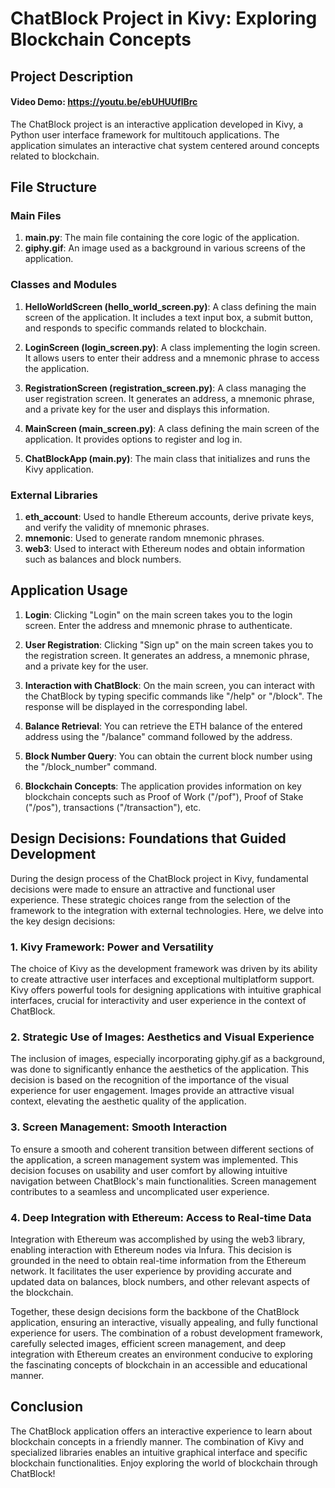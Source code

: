 # ChatBlock Project in Kivy: Exploring Blockchain Concepts

## Project Description

#### Video Demo:  <https://youtu.be/ebUHUUflBrc>


The ChatBlock project is an interactive application developed in Kivy, a Python user interface framework for multitouch applications. The application simulates an interactive chat system centered around concepts related to blockchain.

## File Structure

### Main Files

1.  **main.py**: The main file containing the core logic of the application.
2.  **giphy.gif**: An image used as a background in various screens of the application.

### Classes and Modules

1.  **HelloWorldScreen (hello_world_screen.py)**: A class defining the main screen of the application. It includes a text input box, a submit button, and responds to specific commands related to blockchain.
    
2.  **LoginScreen (login_screen.py)**: A class implementing the login screen. It allows users to enter their address and a mnemonic phrase to access the application.
    
3.  **RegistrationScreen (registration_screen.py)**: A class managing the user registration screen. It generates an address, a mnemonic phrase, and a private key for the user and displays this information.
    
4.  **MainScreen (main_screen.py)**: A class defining the main screen of the application. It provides options to register and log in.
    
5.  **ChatBlockApp (main.py)**: The main class that initializes and runs the Kivy application.
    

### External Libraries

1.  **eth_account**: Used to handle Ethereum accounts, derive private keys, and verify the validity of mnemonic phrases.
2.  **mnemonic**: Used to generate random mnemonic phrases.
3.  **web3**: Used to interact with Ethereum nodes and obtain information such as balances and block numbers.

## Application Usage

1.  **Login**: Clicking "Login" on the main screen takes you to the login screen. Enter the address and mnemonic phrase to authenticate.
    
2.  **User Registration**: Clicking "Sign up" on the main screen takes you to the registration screen. It generates an address, a mnemonic phrase, and a private key for the user.
    
3.  **Interaction with ChatBlock**: On the main screen, you can interact with the ChatBlock by typing specific commands like "/help" or "/block". The response will be displayed in the corresponding label.
    
4.  **Balance Retrieval**: You can retrieve the ETH balance of the entered address using the "/balance" command followed by the address.
    
5.  **Block Number Query**: You can obtain the current block number using the "/block_number" command.
    
6.  **Blockchain Concepts**: The application provides information on key blockchain concepts such as Proof of Work ("/pof"), Proof of Stake ("/pos"), transactions ("/transaction"), etc.
    

## Design Decisions: Foundations that Guided Development

During the design process of the ChatBlock project in Kivy, fundamental decisions were made to ensure an attractive and functional user experience. These strategic choices range from the selection of the framework to the integration with external technologies. Here, we delve into the key design decisions:

### 1. Kivy Framework: Power and Versatility

The choice of Kivy as the development framework was driven by its ability to create attractive user interfaces and exceptional multiplatform support. Kivy offers powerful tools for designing applications with intuitive graphical interfaces, crucial for interactivity and user experience in the context of ChatBlock.

### 2. Strategic Use of Images: Aesthetics and Visual Experience

The inclusion of images, especially incorporating giphy.gif as a background, was done to significantly enhance the aesthetics of the application. This decision is based on the recognition of the importance of the visual experience for user engagement. Images provide an attractive visual context, elevating the aesthetic quality of the application.

### 3. Screen Management: Smooth Interaction

To ensure a smooth and coherent transition between different sections of the application, a screen management system was implemented. This decision focuses on usability and user comfort by allowing intuitive navigation between ChatBlock's main functionalities. Screen management contributes to a seamless and uncomplicated user experience.

### 4. Deep Integration with Ethereum: Access to Real-time Data

Integration with Ethereum was accomplished by using the web3 library, enabling interaction with Ethereum nodes via Infura. This decision is grounded in the need to obtain real-time information from the Ethereum network. It facilitates the user experience by providing accurate and updated data on balances, block numbers, and other relevant aspects of the blockchain.

Together, these design decisions form the backbone of the ChatBlock application, ensuring an interactive, visually appealing, and fully functional experience for users. The combination of a robust development framework, carefully selected images, efficient screen management, and deep integration with Ethereum creates an environment conducive to exploring the fascinating concepts of blockchain in an accessible and educational manner.

## Conclusion

The ChatBlock application offers an interactive experience to learn about blockchain concepts in a friendly manner. The combination of Kivy and specialized libraries enables an intuitive graphical interface and specific blockchain functionalities. Enjoy exploring the world of blockchain through ChatBlock!